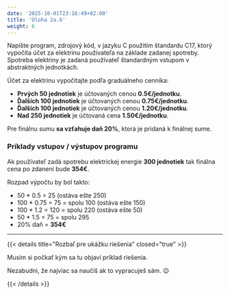 ```yaml
---
date: '2025-10-01T23:16:49+02:00'
title: 'Úloha 2a.6'
weight: 6
---
```


Napíšte program, zdrojový kód, v jazyku C použitím štandardu C17, ktorý vypočíta účet za elektrinu používateľa
na základe zadanej spotreby. Spotreba elektriny je zadaná používateľ štandardným vstupom v abstraktných jednotkách.

Účet za elektrinu vypočítajte podľa graduálneho cenníka:

- **Prvých 50 jednotiek** je účtovaných cenou **0.5€/jednotku**.
- **Ďalších 100 jednotiek** je účtovaných cenou **0.75€/jednotku**.
- **Ďalších 100 jednotiek** je účtovaných cenou **1.20€/jednotku**.
- **Nad 250 jednotiek** je účtovaná cena **1.50€/jednotku**.

Pre finálnu sumu **sa vzťahuje daň 20%**, ktorá je pridaná k finálnej sume.

### Príklady vstupov / výstupov programu

Ak používateľ zadá spotrebu elektrickej energie **300 jednotiek** tak finálna cena po zdanení bude **354€**.

Rozpad výpočtu by bol takto:

- 50 * 0.5 = 25 (ostáva ešte 250)
- 100 * 0.75 = 75 = spolu 100 (ostáva ešte 150)
- 100 * 1.2 = 120 = spolu 220 (ostáva ešte 50)
- 50 * 1.5 = 75 = spolu 295
- 20% daň = **354€**

---

{{< details title="Rozbaľ pre ukážku riešenia" closed="true" >}}

Musím si počkať kým sa tu objaví príklad riešenia.

Nezabudni, že najviac sa naučíš ak to vypracuješ sám. 😉

{{< /details >}}
